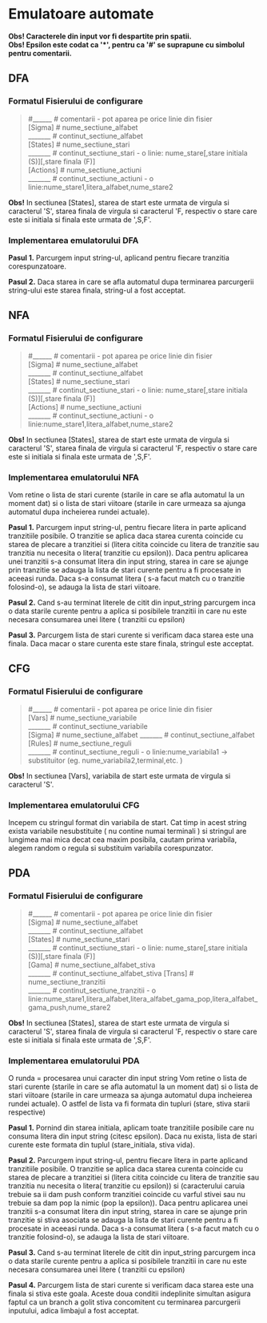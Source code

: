 # Emulatoare automate

**Obs! Caracterele din input vor fi despartite prin spatii.**<br>
**Obs! Epsilon este codat ca '*', pentru ca '#' se suprapune cu simbolul pentru comentarii.**

## DFA

### Formatul Fisierului de configurare

>#______ # comentarii - pot aparea pe orice linie din fisier  
[Sigma] # nume_sectiune_alfabet   
_______ # continut_sectiune_alfabet  
[States] # nume_sectiune_stari  
_______ # continut_sectiune_stari - o linie: nume_stare[,stare initiala (S)][,stare finala (F)]  
[Actions] # nume_sectiune_actiuni  
_______ # continut_sectiune_actiuni - o linie:nume_stare1,litera_alfabet,nume_stare2  

**Obs!** In sectiunea [States], starea de start este urmata de virgula si caracterul 'S', starea finala de virgula si caracterul 'F, respectiv o stare care este si initiala si finala este urmata de ',S,F'.
    
### Implementarea emulatorului DFA


**Pasul 1.** Parcurgem input string-ul, aplicand pentru fiecare tranzitia corespunzatoare.

**Pasul 2.** Daca starea in care se afla automatul dupa terminarea parcurgerii string-ului este starea finala, string-ul a fost acceptat.


## NFA

### Formatul Fisierului de configurare

>#______ # comentarii - pot aparea pe orice linie din fisier  
[Sigma] # nume_sectiune_alfabet   
_______ # continut_sectiune_alfabet  
[States] # nume_sectiune_stari  
_______ # continut_sectiune_stari - o linie: nume_stare[,stare initiala (S)][,stare finala (F)]  
[Actions] # nume_sectiune_actiuni  
_______ # continut_sectiune_actiuni - o linie:nume_stare1,litera_alfabet,nume_stare2  
  
**Obs!** In sectiunea [States], starea de start este urmata de virgula si caracterul 'S', starea finala de virgula si caracterul 'F, respectiv o stare care este si initiala si finala este urmata de ',S,F'.
 
### Implementarea emulatorului NFA

Vom retine o lista de stari curente (starile in care se afla automatul la un moment dat) si o lista de stari viitoare (starile in care urmeaza sa ajunga automatul dupa incheierea rundei actuale).

**Pasul 1.** Parcurgem input string-ul, pentru fiecare litera in parte aplicand tranzitiile posibile. O tranzitie se aplica daca starea curenta coincide cu starea de plecare a tranzitiei si (litera citita coincide cu litera de tranzitie sau tranzitia nu necesita o litera( tranzitie cu epsilon)).
Daca pentru aplicarea unei tranzitii s-a consumat litera din input string, starea in care se ajunge prin tranzitie se adauga la lista de stari curente pentru a fi procesate in aceeasi runda.
Daca s-a consumat litera ( s-a facut match cu o tranzitie folosind-o), se adauga la lista de stari viitoare.

**Pasul 2.** Cand s-au terminat literele de citit din input_string parcurgem inca o data starile curente pentru a aplica si posibilele tranzitii in care nu este necesara consumarea unei litere ( tranzitii cu epsilon)

**Pasul 3.** Parcurgem lista de stari curente si verificam daca starea este una finala. Daca macar o stare curenta este stare finala, stringul este acceptat.

## CFG

### Formatul Fisierului de configurare

>#______ # comentarii - pot aparea pe orice linie din fisier  
[Vars] # nume_sectiune_variabile   
_______ # continut_sectiune_variabile  
[Sigma] # nume_sectiune_alfabet 
_______ # continut_sectiune_alfabet 
[Rules] # nume_sectiune_reguli  
_______ # continut_sectiune_reguli - o linie:nume_variabila1 -> substituitor (eg. nume_variabila2,terminal,etc. )

**Obs!** In sectiunea [Vars], variabila de start este urmata de virgula si caracterul 'S'.
  
### Implementarea emulatorului CFG

Incepem cu stringul format din variabila de start. Cat timp in acest string exista variabile nesubstituite ( nu contine numai terminali ) si stringul are lungimea mai mica decat cea maxim posibila, cautam prima variabila, alegem random o regula si substituim variabila corespunzator.

## PDA

### Formatul Fisierului de configurare

>#______ # comentarii - pot aparea pe orice linie din fisier  
[Sigma] # nume_sectiune_alfabet   
_______ # continut_sectiune_alfabet  
[States] # nume_sectiune_stari  
_______ # continut_sectiune_stari - o linie: nume_stare[,stare initiala (S)][,stare finala (F)]  
[Gama] # nume_sectiune_alfabet_stiva  
_______ # continut_sectiune_alfabet_stiva 
[Trans] # nume_sectiune_tranzitii  
_______ # continut_sectiune_tranzitii - o linie:nume_stare1,litera_alfabet,litera_alfabet_gama_pop,litera_alfabet_gama_push,nume_stare2

**Obs!** In sectiunea [States], starea de start este urmata de virgula si caracterul 'S', starea finala de virgula si caracterul 'F, respectiv o stare care este si initiala si finala este urmata de ',S,F'.

### Implementarea emulatorului PDA

O runda = procesarea unui caracter din input string
Vom retine o lista de stari curente (starile in care se afla automatul la un moment dat) si o lista de stari viitoare (starile in care urmeaza sa ajunga automatul dupa incheierea rundei actuale).
O astfel de lista va fi formata din tupluri (stare, stiva starii respective)

**Pasul 1.** Pornind din starea initiala, aplicam toate tranzitiile posibile care nu consuma litera din input string (citesc epsilon). 
Daca nu exista, lista de stari curente este formata din tuplul (stare_initiala, stiva vida).

**Pasul 2.** Parcurgem input string-ul, pentru fiecare litera in parte aplicand tranzitiile posibile. O tranzitie se aplica daca starea curenta coincide cu starea de plecare a tranzitiei si (litera citita coincide cu litera de tranzitie sau tranzitia nu necesita o litera( tranzitie cu epsilon)) si (caracterului caruia trebuie sa ii dam push conform tranzitiei coincide cu varful stivei sau nu trebuie sa dam pop la nimic (pop la epsilon)).
Daca pentru aplicarea unei tranzitii s-a consumat litera din input string, starea in care se ajunge prin tranzitie si stiva asociata se adauga la lista de stari curente pentru a fi procesate in aceeasi runda.
Daca s-a consumat litera ( s-a facut match cu o tranzitie folosind-o), se adauga la lista de stari viitoare.

**Pasul 3.** Cand s-au terminat literele de citit din input_string parcurgem inca o data starile curente pentru a aplica si posibilele tranzitii in care nu este necesara consumarea unei litere ( tranzitii cu epsilon)

**Pasul 4.** Parcurgem lista de stari curente si verificam daca starea este una finala si stiva este goala. Aceste doua conditii indeplinite simultan asigura faptul ca un branch a golit stiva concomitent cu terminarea parcurgerii inputului, adica limbajul a fost acceptat.